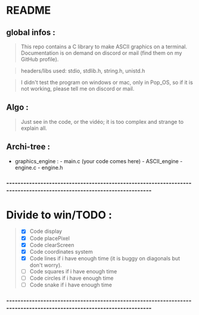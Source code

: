 # README
## global infos :
> This repo contains a C library to make ASCII graphics on a terminal.
> Documentation is on demand on discord or mail (find them on my GitHub profile).

> headers/libs used:
stdio, stdlib.h, string.h, unistd.h

> I didn't test the program on windows or mac, only in Pop_OS, so if it is not working, please tell me on discord or mail.

## Algo :
> Just see in the code, or the vidéo; it is too complex and strange to explain all.

## Archi-tree :
- graphics_engine :
       - main.c (your code comes here)
       - ASCII_engine
              - engine.c
              - engine.h 

### --------------------------------------------------------------------------------------------------------------------

# Divide to win/TODO :
> - [X] Code display
> - [X] Code placePixel
> - [X] Code clearScreen
> - [X] Code coordinates system
> - [X] Code lines if i have enough time (it is buggy on diagonals but don't worry).
> - [ ] Code squares if i have enough time
> - [ ] Code circles if i have enough time
> - [ ] Code snake if i have enough time

### --------------------------------------------------------------------------------------------------------------------
